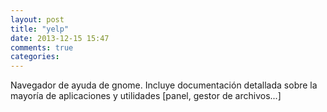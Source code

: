 ```yaml
---
layout: post
title: "yelp"
date: 2013-12-15 15:47
comments: true
categories: 
---
```

Navegador de ayuda de gnome. Incluye documentación detallada sobre la mayoría de aplicaciones y utilidades [panel, gestor de archivos...]

